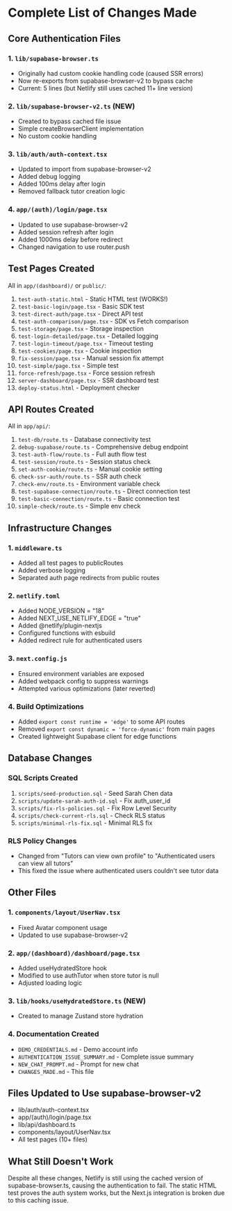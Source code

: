 # Complete List of Changes Made

## Core Authentication Files

### 1. `lib/supabase-browser.ts`
- Originally had custom cookie handling code (caused SSR errors)
- Now re-exports from supabase-browser-v2 to bypass cache
- Current: 5 lines (but Netlify still uses cached 11+ line version)

### 2. `lib/supabase-browser-v2.ts` (NEW)
- Created to bypass cached file issue
- Simple createBrowserClient implementation
- No custom cookie handling

### 3. `lib/auth/auth-context.tsx`
- Updated to import from supabase-browser-v2
- Added debug logging
- Added 100ms delay after login
- Removed fallback tutor creation logic

### 4. `app/(auth)/login/page.tsx`
- Updated to use supabase-browser-v2
- Added session refresh after login
- Added 1000ms delay before redirect
- Changed navigation to use router.push

## Test Pages Created

All in `app/(dashboard)/` or `public/`:
1. `test-auth-static.html` - Static HTML test (WORKS!)
2. `test-basic-login/page.tsx` - Basic SDK test
3. `test-direct-auth/page.tsx` - Direct API test
4. `test-auth-comparison/page.tsx` - SDK vs Fetch comparison
5. `test-storage/page.tsx` - Storage inspection
6. `test-login-detailed/page.tsx` - Detailed logging
7. `test-login-timeout/page.tsx` - Timeout testing
8. `test-cookies/page.tsx` - Cookie inspection
9. `fix-session/page.tsx` - Manual session fix attempt
10. `test-simple/page.tsx` - Simple test
11. `force-refresh/page.tsx` - Force session refresh
12. `server-dashboard/page.tsx` - SSR dashboard test
13. `deploy-status.html` - Deployment checker

## API Routes Created

All in `app/api/`:
1. `test-db/route.ts` - Database connectivity test
2. `debug-supabase/route.ts` - Comprehensive debug endpoint
3. `test-auth-flow/route.ts` - Full auth flow test
4. `test-session/route.ts` - Session status check
5. `set-auth-cookie/route.ts` - Manual cookie setting
6. `check-ssr-auth/route.ts` - SSR auth check
7. `check-env/route.ts` - Environment variable check
8. `test-supabase-connection/route.ts` - Direct connection test
9. `test-basic-connection/route.ts` - Basic connection test
10. `simple-check/route.ts` - Simple env check

## Infrastructure Changes

### 1. `middleware.ts`
- Added all test pages to publicRoutes
- Added verbose logging
- Separated auth page redirects from public routes

### 2. `netlify.toml`
- Added NODE_VERSION = "18"
- Added NEXT_USE_NETLIFY_EDGE = "true"
- Added @netlify/plugin-nextjs
- Configured functions with esbuild
- Added redirect rule for authenticated users

### 3. `next.config.js`
- Ensured environment variables are exposed
- Added webpack config to suppress warnings
- Attempted various optimizations (later reverted)

### 4. Build Optimizations
- Added `export const runtime = 'edge'` to some API routes
- Removed `export const dynamic = 'force-dynamic'` from main pages
- Created lightweight Supabase client for edge functions

## Database Changes

### SQL Scripts Created
1. `scripts/seed-production.sql` - Seed Sarah Chen data
2. `scripts/update-sarah-auth-id.sql` - Fix auth_user_id
3. `scripts/fix-rls-policies.sql` - Fix Row Level Security
4. `scripts/check-current-rls.sql` - Check RLS status
5. `scripts/minimal-rls-fix.sql` - Minimal RLS fix

### RLS Policy Changes
- Changed from "Tutors can view own profile" to "Authenticated users can view all tutors"
- This fixed the issue where authenticated users couldn't see tutor data

## Other Files

### 1. `components/layout/UserNav.tsx`
- Fixed Avatar component usage
- Updated to use supabase-browser-v2

### 2. `app/(dashboard)/dashboard/page.tsx`
- Added useHydratedStore hook
- Modified to use authTutor when store tutor is null
- Adjusted loading logic

### 3. `lib/hooks/useHydratedStore.ts` (NEW)
- Created to manage Zustand store hydration

### 4. Documentation Created
- `DEMO_CREDENTIALS.md` - Demo account info
- `AUTHENTICATION_ISSUE_SUMMARY.md` - Complete issue summary
- `NEW_CHAT_PROMPT.md` - Prompt for new chat
- `CHANGES_MADE.md` - This file

## Files Updated to Use supabase-browser-v2
- lib/auth/auth-context.tsx
- app/(auth)/login/page.tsx
- lib/api/dashboard.ts
- components/layout/UserNav.tsx
- All test pages (10+ files)

## What Still Doesn't Work
Despite all these changes, Netlify is still using the cached version of supabase-browser.ts, causing the authentication to fail. The static HTML test proves the auth system works, but the Next.js integration is broken due to this caching issue. 